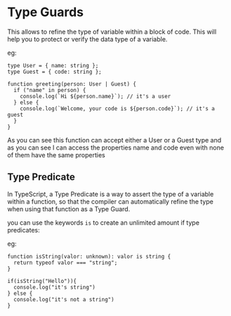 # Type Guards

This allows to refine the type of variable within a block of code.
This will help you to protect or verify the data type of a variable.

eg:

```
type User = { name: string };
type Guest = { code: string };

function greeting(person: User | Guest) {
  if ("name" in person) {
    console.log(`Hi ${person.name}`); // it's a user
  } else {
    console.log(`Welcome, your code is ${person.code}`); // it's a guest
  }
}
```

As you can see this function can accept either a User or a Guest type and as you can see I can access the properties name and code even with none of them have the same properties

## Type Predicate

In TypeScript, a Type Predicate is a way to assert the type of a variable within a function, so that the compiler can automatically refine the type when using that function as a Type Guard.

you can use the keywords `is` to create an unlimited amount if type predicates:

eg:

```
function isString(valor: unknown): valor is string {
  return typeof valor === "string";
}

if(isString("Hello")){
  console.log("it's string")
} else {
  console.log("it's not a string")
}
```
